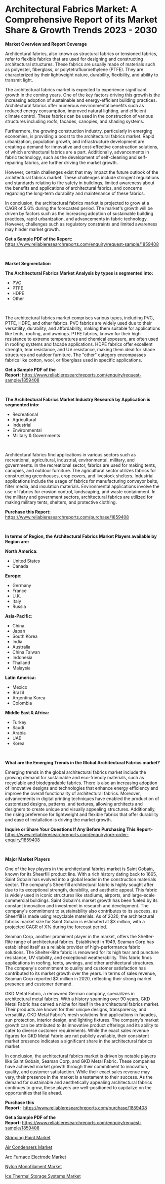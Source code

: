 <p><h1>Architectural Fabrics Market: A Comprehensive Report of its Market Share & Growth Trends 2023 - 2030</h1></p><p><strong>Market Overview and Report Coverage</strong></p>
<p><p>Architectural fabrics, also known as structural fabrics or tensioned fabrics, refer to flexible fabrics that are used for designing and constructing architectural structures. These fabrics are usually made of materials such as polyester, fiberglass, or polytetrafluoroethylene (PTFE). They are characterized by their lightweight nature, durability, flexibility, and ability to transmit light.</p><p>The architectural fabrics market is expected to experience significant growth in the coming years. One of the key factors driving this growth is the increasing adoption of sustainable and energy-efficient building practices. Architectural fabrics offer numerous environmental benefits such as reduced energy consumption, improved natural lighting, and efficient climate control. These fabrics can be used in the construction of various structures including roofs, facades, canopies, and shading systems.</p><p>Furthermore, the growing construction industry, particularly in emerging economies, is providing a boost to the architectural fabrics market. Rapid urbanization, population growth, and infrastructure development are creating a demand for innovative and cost-effective construction solutions, of which architectural fabrics are a part. Additionally, advancements in fabric technology, such as the development of self-cleaning and self-repairing fabrics, are further driving the market growth.</p><p>However, certain challenges exist that may impact the future outlook of the architectural fabrics market. These challenges include stringent regulations and standards relating to fire safety in buildings, limited awareness about the benefits and applications of architectural fabrics, and concerns regarding the long-term durability and maintenance of these fabrics.</p><p>In conclusion, the architectural fabrics market is projected to grow at a CAGR of 5.6% during the forecasted period. The market's growth will be driven by factors such as the increasing adoption of sustainable building practices, rapid urbanization, and advancements in fabric technology. However, challenges such as regulatory constraints and limited awareness may hinder market growth.</p></p>
<p><strong>Get a Sample PDF of the Report:</strong> <a href="https://www.reliableresearchreports.com/enquiry/request-sample/1859408">https://www.reliableresearchreports.com/enquiry/request-sample/1859408</a></p>
<p>&nbsp;</p>
<p><strong>Market Segmentation</strong></p>
<p><strong>The Architectural Fabrics Market Analysis by types is segmented into:</strong></p>
<p><ul><li>PVC</li><li>PTFE</li><li>HDPE</li><li>Other</li></ul></p>
<p>&nbsp;</p>
<p><p>The architectural fabrics market comprises various types, including PVC, PTFE, HDPE, and other fabrics. PVC fabrics are widely used due to their versatility, durability, and affordability, making them suitable for applications like tents, roofing, and awnings. PTFE fabrics, known for their high resistance to extreme temperatures and chemical exposure, are often used in roofing systems and facade applications. HDPE fabrics offer excellent strength, tear resistance, and UV resistance, making them ideal for shade structures and outdoor furniture. The "other" category encompasses fabrics like cotton, wool, or fiberglass used in specific applications.</p></p>
<p><strong>Get a Sample PDF of the Report:</strong>&nbsp;<a href="https://www.reliableresearchreports.com/enquiry/request-sample/1859408">https://www.reliableresearchreports.com/enquiry/request-sample/1859408</a></p>
<p>&nbsp;</p>
<p><strong>The Architectural Fabrics Market Industry Research by Application is segmented into:</strong></p>
<p><ul><li>Recreational</li><li>Agricultural</li><li>Industrial</li><li>Environmental</li><li>Military & Governments</li></ul></p>
<p>&nbsp;</p>
<p><p>Architectural fabrics find applications in various sectors such as recreational, agricultural, industrial, environmental, military, and governments. In the recreational sector, fabrics are used for making tents, canopies, and outdoor furniture. The agricultural sector utilizes fabrics for constructing greenhouses, crop covers, and livestock shelters. Industrial applications include the usage of fabrics for manufacturing conveyor belts, filter media, and insulation materials. Environmental applications involve the use of fabrics for erosion control, landscaping, and waste containment. In the military and government sectors, architectural fabrics are utilized for making military tents, shelters, and protective clothing.</p></p>
<p><strong>Purchase this Report:</strong>&nbsp; <a href="https://www.reliableresearchreports.com/purchase/1859408">https://www.reliableresearchreports.com/purchase/1859408</a></p>
<p>&nbsp;</p>
<p><strong>In terms of Region, the Architectural Fabrics Market Players available by Region are:</strong></p>
<p>
    <p> <strong> North America: </strong>
        <ul>
            <li>United States</li>
            <li>Canada</li>
        </ul>
        </p> 
    <p> <strong> Europe: </strong>
        <ul>
            <li>Germany</li>
            <li>France</li>
            <li>U.K.</li>
            <li>Italy</li>
            <li>Russia</li>
        </ul>
        </p> 
    <p> <strong> Asia-Pacific: </strong>
        <ul>
            <li>China</li>
            <li>Japan</li>
            <li>South Korea</li>
            <li>India</li>
            <li>Australia</li>
            <li>China Taiwan</li>
            <li>Indonesia</li>
            <li>Thailand</li>
            <li>Malaysia</li>
        </ul>
        </p> 
    <p> <strong> Latin America: </strong>
        <ul>
            <li>Mexico</li>
            <li>Brazil</li>
            <li>Argentina Korea</li>
            <li>Colombia</li>
        </ul>
        </p> 
    <p> <strong> Middle East & Africa: </strong>
        <ul>
            <li>Turkey</li>
            <li>Saudi</li>
            <li>Arabia</li>
            <li>UAE</li>
            <li>Korea</li>
        </ul>
    </p>
    </p>
<p>&nbsp;</p>
<p><strong>What are the Emerging Trends in the Global Architectural Fabrics market?</strong></p>
<p><p>Emerging trends in the global architectural fabrics market include the growing demand for sustainable and eco-friendly materials, such as recyclable and biodegradable fabrics. There is also an increasing adoption of innovative designs and technologies that enhance energy efficiency and improve the overall functionality of architectural fabrics. Moreover, advancements in digital printing techniques have enabled the production of customized designs, patterns, and textures, allowing architects and designers to create unique and visually appealing structures. Additionally, the rising preference for lightweight and flexible fabrics that offer durability and ease of installation is driving the market growth.</p></p>
<p><strong>Inquire or Share Your Questions If Any Before Purchasing This Report</strong>- <a href="https://www.reliableresearchreports.com/enquiry/pre-order-enquiry/1859408">https://www.reliableresearchreports.com/enquiry/pre-order-enquiry/1859408</a></p>
<p>&nbsp;</p>
<p><strong>Major Market Players</strong></p>
<p><p>One of the key players in the architectural fabrics market is Saint Gobain, known for its Sheerfill product line. With a rich history dating back to 1665, Saint Gobain has evolved into a global leader in the construction materials sector. The company's Sheerfill architectural fabric is highly sought after due to its exceptional strength, durability, and aesthetic appeal. This fabric is widely used in iconic structures like stadiums, airports, and large-scale commercial buildings. Saint Gobain's market growth has been fueled by its constant innovation and investment in research and development. The company's commitment to sustainability also contributes to its success, as Sheerfill is made using recyclable materials. As of 2020, the architectural fabrics market size for Saint Gobain is estimated at $X million, with a projected CAGR of X% during the forecast period.</p><p>Seaman Corp, another prominent player in the market, offers the Shelter-Rite range of architectural fabrics. Established in 1949, Seaman Corp has established itself as a reliable provider of high-performance fabric solutions. The Shelter-Rite fabric is renowned for its high tear and puncture resistance, UV stability, and exceptional weatherability. This fabric finds applications in roofing, tents, awnings, and other architectural structures. The company's commitment to quality and customer satisfaction has contributed to its market growth over the years. In terms of sales revenue, Seaman Corp reported $X million in 2020, reflecting their strong market presence and customer demand.</p><p>GKD Metal Fabric, a renowned German company, specializes in architectural metal fabrics. With a history spanning over 90 years, GKD Metal Fabric has carved a niche for itself in the architectural fabrics market. Their products are known for their unique designs, transparency, and versatility. GKD Metal Fabric's mesh solutions find applications in facades, sun protection, interior design, and lighting fixtures. The company's market growth can be attributed to its innovative product offerings and its ability to cater to diverse customer requirements. While the exact sales revenue figures for GKD Metal Fabric are not publicly available, their consistent market presence indicates a significant share in the architectural fabrics market.</p><p>In conclusion, the architectural fabrics market is driven by notable players like Saint Gobain, Seaman Corp, and GKD Metal Fabric. These companies have achieved market growth through their commitment to innovation, quality, and customer satisfaction. While their exact sales revenue may vary, their presence in the market is a testament to their success. As the demand for sustainable and aesthetically appealing architectural fabrics continues to grow, these players are well-positioned to capitalize on the opportunities that lie ahead.</p></p>
<p><strong>Purchase this Report:</strong>&nbsp;&nbsp;<a href="https://www.reliableresearchreports.com/purchase/1859408">https://www.reliableresearchreports.com/purchase/1859408</a></p>
<p></p>
<p><strong>Get a Sample PDF of the Report:</strong>&nbsp;<a href="https://www.reliableresearchreports.com/enquiry/request-sample/1859408">https://www.reliableresearchreports.com/enquiry/request-sample/1859408</a></p>
<p><p><a href="https://github.com/rahu1503/Market-Research-Report-List-1/blob/main/stripping-paint-market.md">Stripping Paint Market</a></p><p><a href="https://medium.com/@drakecorwin2023/air-condensers-market-competitive-analysis-market-trends-and-forecast-to-2030-844221dd4152">Air Condensers Market</a></p><p><a href="https://medium.com/@dariodooley/arc-furnace-electrode-market-trends-and-market-analysis-forecasted-for-period-2023-2030-559754181a38">Arc Furnace Electrode Market</a></p><p><a href="https://github.com/rahu1501/Market-Research-Report-List-1/blob/main/nylon-monofilament-market.md">Nylon Monofilament Market</a></p><p><a href="https://medium.com/@irmaabshire/ice-thermal-storage-systems-market-furnishes-information-on-market-share-market-trends-and-market-1413e5bbaa26">Ice Thermal Storage Systems Market</a></p></p>